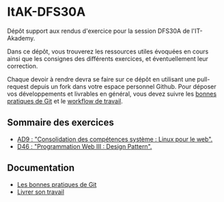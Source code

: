 # ItAK-DFS30A

Dépôt support aux rendus d'exercice pour la session DFS30A de l'IT-Akademy.

Dans ce dépôt, vous trouverez les ressources utiles évoquées en cours ainsi que les consignes des différents exercices, et éventuellement leur correction.

Chaque devoir à rendre devra se faire sur ce dépôt en utilisant une pull-request depuis un fork dans votre espace personnel Github.
Pour déposer vos développements et livrables en général, vous devez suivre les [bonnes pratiques de Git](docs/git.md) et le [workflow de travail](docs/workflow.md).

## Sommaire des exercices

  - [AD9 : "Consolidation des compétences système : Linux pour le web".](AD9_Linux_web/README.md)
  - [D46 : "Programmation Web III : Design Pattern".](D46_Design_Pattern/README.md)

## Documentation

  - [Les bonnes pratiques de Git](docs/git.md)
  - [Livrer son travail](docs/workflow.md)
